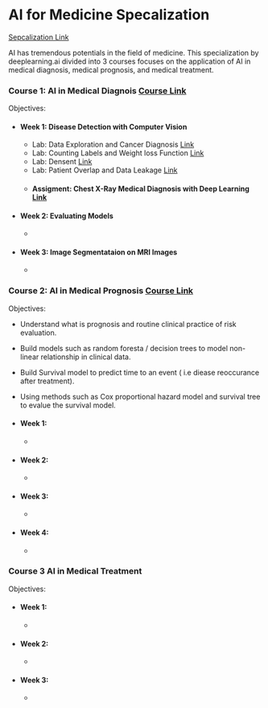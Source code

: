 # AI for Medicine Specalization      
[Sepcalization Link](https://www.coursera.org/specializations/ai-for-medicine) 

<p> AI has tremendous potentials in the field of medicine.  
This specialization by deeplearning.ai divided into 3 courses focuses on the application of AI in medical diagnosis, medical prognosis, and medical treatment. </p>

### Course 1: AI in Medical Diagnois [Course Link](https://www.coursera.org/learn/ai-for-medical-diagnosis?specialization=ai-for-medicine) 
Objectives: 
- #### Week 1: Disease Detection with Computer Vision
  - Lab: Data Exploration and Cancer Diagnosis [Link](https://duckduckgo.com/?q=tremendous&ia=web)
  - Lab: Counting Labels and Weight loss Function [Link](https://duckduckgo.com/?q=tremendous&ia=web)
  - Lab: Densent [Link](https://duckduckgo.com/?q=tremendous&ia=web)
  - Lab: Patient Overlap and Data Leakage [Link](https://duckduckgo.com/?q=tremendous&ia=web)
  - #### Assigment: Chest X-Ray Medical Diagnosis with Deep Learning [Link](https://duckduckgo.com/?q=tremendous&ia=web)
    
- #### Week 2: Evaluating Models
  - 
- #### Week 3: Image Segmentataion on MRI Images 
  - 
### Course 2: AI in Medical Prognosis  [Course Link](https://www.coursera.org/learn/ai-for-medical-prognosis?specialization=ai-for-medicine) 
Objectives:
 - Understand what is prognosis and routine clinical practice of risk evaluation.
 - Build models such as random foresta / decision trees to model non-linear relationship in clinical data.
 - Build Survival model to predict time to an event ( i.e diease reoccurance after treatment).
 - Using methods such as Cox proportional hazard model and survival tree to evalue the survival model.
   
- #### Week 1: 
 
  - 
- #### Week 2: 
  - 
- #### Week 3: 
  - 
- #### Week 4: 
  - 
### Course 3 AI in Medical Treatment
Objectives: 
- #### Week 1: 
  - 
- #### Week 2: 
  - 
- #### Week 3: 
  -  
